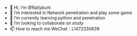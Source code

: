 - 👋 Hi, I’m @Rallyburk
- 👀 I’m interested in Network penetration and play some game
- 🌱 I’m currently learning python and penetration
- 💞️ I’m looking to collaborate on study
- 📫 How to reach me  WeChat：L1472330639

<!---
L1472330639/L1472330639 is a ✨ special ✨ repository because its `README.md` (this file) appears on your GitHub profile.
You can click the Preview link to take a look at your changes.
--->
